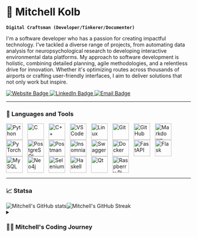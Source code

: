 # 📡 Mitchell Kolb

**`Digital Craftsman (Developer/Tinkerer/Documenter)`**

I'm a software developer who has a passion for creating impactful technology. I've tackled a diverse range of projects, from automating data analysis for neuropsychological research to developing interactive environmental data platforms. My approach to software development is holistic, combining detailed planning, agile methodologies, and a relentless drive for innovation. Whether it's optimizing routes across thousands of airports or crafting user-friendly interfaces, I aim to deliver solutions that not only work but inspire.


   <p align="left">
      <a href="https://mitchellkolb.github.io" target="_blank">
            <img
                src="https://img.shields.io/badge/Portfolio Site-BE4B1F?style=for-the-badge&logo=safari&logoColor=white"
                alt="Website Badge"/>
        </a>
      <a href="https://www.linkedin.com/in/mitchellkolb/" target="_blank">
            <img
                src="https://img.shields.io/badge/LinkedIn-236ad3?style=for-the-badge&logo=linkedin&logoColor=white"
                alt="LinkedIn Badge"/>
        </a>
        <a href="mailto: mitchellkolb.work@gmail.com" target="_blank">
            <img
                src="https://img.shields.io/badge/Contact Me-55960c?style=for-the-badge&logo=minutemailer&logoColor=white"
                alt="Email Badge"/>
        </a>   
    </p>

---
### 🧰 Languages and Tools
<div style="display: flex; flex-wrap: wrap;">
  <img align="left" alt="Python" width="45px" style="padding-right:10px;" src="https://cdn.jsdelivr.net/gh/devicons/devicon@latest/icons/python/python-original.svg"/>
  <img align="left" alt="C" width="45px" style="padding-right:10px;" src="https://cdn.jsdelivr.net/gh/devicons/devicon@latest/icons/c/c-original.svg"/>
  <img align="left" alt="C++" width="45px" style="padding-right:10px;" src="https://cdn.jsdelivr.net/gh/devicons/devicon@latest/icons/cplusplus/cplusplus-original.svg"/>
  <img align="left" alt="VSCode" width="45px" style="padding-right:10px;" src="https://cdn.jsdelivr.net/gh/devicons/devicon@latest/icons/vscode/vscode-original.svg"/>
  <img align="left" alt="Linux" width="45px" style="padding-right:10px;" src="https://cdn.jsdelivr.net/gh/devicons/devicon@latest/icons/linux/linux-original.svg"/>
  <img align="left" alt="Git" width="45px" style="padding-right:10px;" src="https://cdn.jsdelivr.net/gh/devicons/devicon@latest/icons/git/git-original.svg"/>
  <img align="left" alt="GitHub" width="45px" style="padding-right:10px;" src="https://cdn.jsdelivr.net/gh/devicons/devicon@latest/icons/github/github-original.svg" />
  <img align="left" alt="Markdown" width="45px" style="padding-right:10px;" src="https://cdn.jsdelivr.net/gh/devicons/devicon@latest/icons/markdown/markdown-original.svg" />
  <img align="left" alt="PyTorch" width="45px" style="padding-right:10px;" src="https://cdn.jsdelivr.net/gh/devicons/devicon@latest/icons/pytorch/pytorch-original.svg" />
  <img align="left" alt="PostgreSQL" width="45px" style="padding-right:10px;" src="https://cdn.jsdelivr.net/gh/devicons/devicon@latest/icons/postgresql/postgresql-original.svg" />
  <img align="left" alt="Postman" width="45px" style="padding-right:10px;" src="https://cdn.jsdelivr.net/gh/devicons/devicon@latest/icons/postman/postman-original.svg" />
    <img align="left" alt="Insomnia" width="45px" style="padding-right:10px;" src="https://cdn.jsdelivr.net/gh/devicons/devicon@latest/icons/insomnia/insomnia-original.svg" />
  <img align="left" alt="Swagger" width="45px" style="padding-right:10px;" src="https://cdn.jsdelivr.net/gh/devicons/devicon@latest/icons/swagger/swagger-original.svg" />
  <img align="left" alt="Docker" width="45px" style="padding-right:10px;" src="https://cdn.jsdelivr.net/gh/devicons/devicon@latest/icons/docker/docker-original.svg" />
  <img align="left" alt="FastAPI" width="45px" style="padding-right:10px;" src="https://cdn.jsdelivr.net/gh/devicons/devicon@latest/icons/fastapi/fastapi-original.svg" />
  <img align="left" alt="Flask" width="45px" style="padding-right:10px;" src="https://cdn.jsdelivr.net/gh/devicons/devicon@latest/icons/flask/flask-original.svg" />
  <img align="left" alt="MySQL" width="45px" style="padding-right:10px;" src="https://cdn.jsdelivr.net/gh/devicons/devicon@latest/icons/mysql/mysql-original.svg" />
  <img align="left" alt="Neo4j" width="45px" style="padding-right:10px;" src="https://cdn.jsdelivr.net/gh/devicons/devicon@latest/icons/neo4j/neo4j-original.svg" />
  <img align="left" alt="Selenium" width="45px" style="padding-right:10px;" src="https://cdn.jsdelivr.net/gh/devicons/devicon@latest/icons/selenium/selenium-original.svg" />
  <img align="left" alt="Haskell" width="45px" style="padding-right:10px;" src="https://cdn.jsdelivr.net/gh/devicons/devicon@latest/icons/haskell/haskell-original.svg" />
  <img align="left" alt="Qt" width="45px" style="padding-right:10px;" src="https://cdn.jsdelivr.net/gh/devicons/devicon@latest/icons/qt/qt-original.svg" />
  <img align="left" alt="Raspberry Pi" width="45px" style="padding-right:10px;" src="https://cdn.jsdelivr.net/gh/devicons/devicon@latest/icons/raspberrypi/raspberrypi-original.svg" />
</div>



---

### 📈 Statsa

<div style="display: flex; align-items: flex-start;">
  <img src="https://github-readme-stats.vercel.app/api?username=mitchellkolb&theme=codeSTACKr&show_icons=true" alt="Mitchell's GitHub stats" style="margin-left: 0px;"/>
  <img src="https://streak-stats.demolab.com?user=mitchellkolb&theme=codeSTACKr&date_format=M%20j%5B%2C%20Y%5D&card_width=300&card_height=194&hide_current_streak=true&hide_border=true" alt="Mitchell's GitHub Streak"/>
  <!-- <img src="https://github-readme-stats.vercel.app/api/top-langs/?username=mitchellkolb&theme=codeSTACKr&hide_progress=false" alt="Mitchell's Github Languages" style="margin-left: 10px;"/> -->
</div>




<details>
 <summary><h3>👨‍💻 Mitchell's Coding Journey</h3></summary>
   I started my coding journey as an AP computer science student in highschool with a passion to learn everything I could about this programming world - code, unix, linux, theory. 



<!-- 
Thank you to these sources which gave me inspiration for how I created my readme 


https://github.com/DenverCoder1
    - For the custom github stats and icons repos

https://github.com/ForrestKnight
    - Made a video about how to create github readme's

https://github.com/khurd21
    - For my inital version of my readme.md


-->

